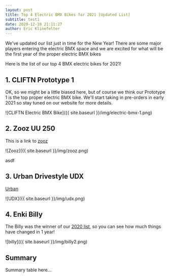 ```yaml
---
layout: post
title: Top 4 Electric BMX Bikes for 2021 [Updated List]
subtitle: test1
date: 2020-12-10 21:11:27
author: Eric Klinefelter
---
```


We've updated our list just in time for the New Year! There are some major players entering the electric BMX space and we are excited for what will be the first year of the proper electric BMX bikes

Here is the list of our top 4 BMX electric bikes for 2021!

## 1. CLIFTN Prototype 1 ##

OK, so we might be a little biased here, but of course we think our Prototype 1 is the top proper electric BMX bike.  We'll start taking in pre-orders in early 2021 so stay tuned on our website for more details.

![CLIFTN Electric BMX Bike]({{ site.baseurl }}/img/electric-bmx-1.png)

## 2. Zooz UU 250 ##

This is a link to [zooz](https://zoozbikes.com/)

![Zooz]({{ site.baseurl }}/img/zooz.png)

asdf

## 3. Urban Drivestyle UDX ##

[Urban](https://urbandrivestyle.com)

![UDX]({{ site.baseurl }}/img/udx.png)


## 4. Enki Billy ##

The Billy was the winner of our [2020 list](https://cliftn.blogspot.com/p/electric-bmx.html), so you can see how much things have changed in 1 year!

![billy]({{ site.baseurl }}/img/billy2.png)


## Summary ##

Summary table here...